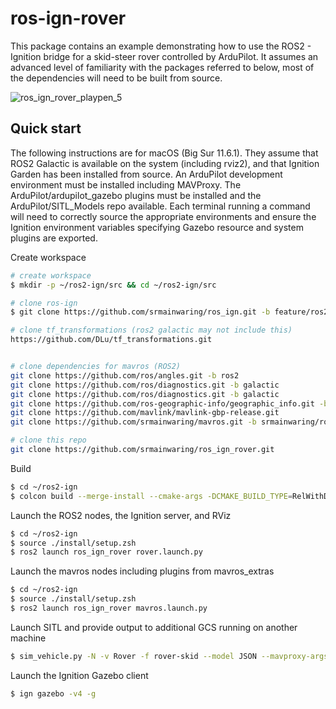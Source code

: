 # ros-ign-rover

This package contains an example demonstrating how to use the ROS2 - Ignition bridge for a skid-steer rover controlled by ArduPilot. It assumes an advanced level of familiarity with the packages referred to below, most of the dependencies will need to be built from source. 

![ros_ign_rover_playpen_5](https://user-images.githubusercontent.com/24916364/163236091-29607f17-39ec-45e9-9625-54550738672e.jpg)


## Quick start

The following instructions are for macOS (Big Sur 11.6.1). They assume that ROS2 Galactic is available on the system (including rviz2), and that Ignition Garden has been installed from source. An ArduPilot development environment must be installed including MAVProxy. The ArduPilot/ardupilot_gazebo plugins must be installed and the ArduPilot/SITL_Models repo available. Each terminal running a command will need to correctly source the appropriate environments and ensure the Ignition environment variables specifying Gazebo resource and system plugins are exported. 

Create workspace

```bash
# create workspace
$ mkdir -p ~/ros2-ign/src && cd ~/ros2-ign/src

# clone ros-ign
$ git clone https://github.com/srmainwaring/ros_ign.git -b feature/ros2-macos

# clone tf_transformations (ros2 galactic may not include this)
https://github.com/DLu/tf_transformations.git


# clone dependencies for mavros (ROS2)
git clone https://github.com/ros/angles.git -b ros2
git clone https://github.com/ros/diagnostics.git -b galactic
git clone https://github.com/ros/diagnostics.git -b galactic
git clone https://github.com/ros-geographic-info/geographic_info.git -b ros2
git clone https://github.com/mavlink/mavlink-gbp-release.git
git clone https://github.com/srmainwaring/mavros.git -b srmainwaring/ros2-macos

# clone this repo
git clone https://github.com/srmainwaring/ros_ign_rover.git
```

Build

```bash
$ cd ~/ros2-ign
$ colcon build --merge-install --cmake-args -DCMAKE_BUILD_TYPE=RelWithDebInfo -DCMAKE_MACOSX_RPATH=FALSE -DCMAKE_INSTALL_NAME_DIR=$(pwd)/install/lib -DCMAKE_CXX_STANDARD=17
```

Launch the ROS2 nodes, the Ignition server, and RViz

```bash
$ cd ~/ros2-ign
$ source ./install/setup.zsh
$ ros2 launch ros_ign_rover rover.launch.py
```

Launch the mavros nodes including plugins from mavros_extras

```bash
$ cd ~/ros2-ign
$ source ./install/setup.zsh
$ ros2 launch ros_ign_rover mavros.launch.py
```

Launch SITL and provide output to additional GCS running on another machine

```bash
$ sim_vehicle.py -N -v Rover -f rover-skid --model JSON --mavproxy-args="--out=udp:192.168.1.83:14551"
```

Launch the Ignition Gazebo client

```bash
$ ign gazebo -v4 -g
```

